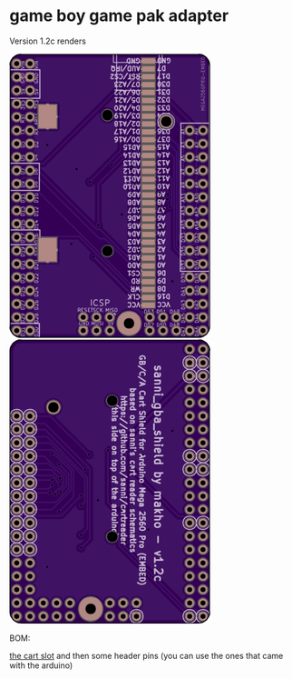 # game boy game pak adapter

Version 1.2c renders

![front](../../../Images/1.2c/gba_f.png)
![back](../../../Images/1.2c/gba_b.png)

BOM:

[the cart slot](https://www.aliexpress.com/item/For-Nintendo-DS-NDSL-GBA-Game-Cartridge-Card-Reader-Slot-Repair-Part/32679592016.html) and then some header pins (you can use the ones that came with the arduino)
